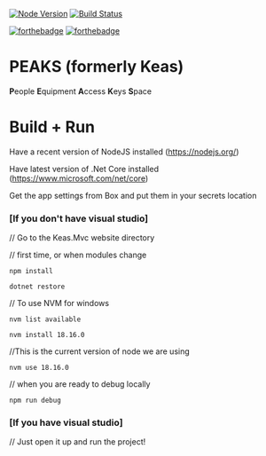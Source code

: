 [![Node Version](https://img.shields.io/badge/dynamic/json?color=green&label=node&query=%24.engines.node&url=https%3A%2F%2Fraw.githubusercontent.com%2Fucdavis%2FPeaks%2Fmaster%2FKeas.Mvc%2FClientApp%2Fpackage.json)](https://img.shields.io/badge/dynamic/json?color=green&label=node&query=%24.engines.node&url=https%3A%2F%2Fraw.githubusercontent.com%2Fucdavis%2FPeaks%2Fmaster%2FKeas.Mvc%2FClientApp%2Fpackage.json)
[![Build Status](https://dev.azure.com/ucdavis/Peaks/_apis/build/status/ucdavis.Peaks?branchName=master)](https://dev.azure.com/ucdavis/Peaks/_build/latest?definitionId=12&branchName=master)

[![forthebadge](http://forthebadge.com/images/badges/uses-html.svg)](http://forthebadge.com)
[![forthebadge](https://forthebadge.com/images/badges/contains-technical-debt.svg)](https://forthebadge.com)
# PEAKS (formerly Keas)

**P**eople
**E**quipment
**A**ccess
**K**eys
**S**pace

# Build + Run

Have a recent version of NodeJS installed (https://nodejs.org/)

Have latest version of .Net Core installed (https://www.microsoft.com/net/core)

Get the app settings from Box and put them in your secrets location

### [If you don't have visual studio]
// Go to the Keas.Mvc website directory 

// first time, or when modules change

`npm install`

`dotnet restore`

// To use NVM for windows

`nvm list available`

`nvm install 18.16.0`

//This is the current version of node we are using

`nvm use 18.16.0`

// when you are ready to debug locally

`npm run debug`

### [If you have visual studio]
// Just open it up and run the project!
